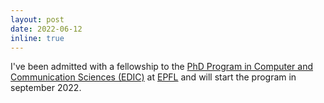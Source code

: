 ```yaml
---
layout: post
date: 2022-06-12
inline: true
---
```


I've been admitted with a fellowship to the [PhD Program in Computer and Communication Sciences (EDIC)](https://www.epfl.ch/education/phd/edic-computer-and-communication-sciences/) at [EPFL](https://www.epfl.ch/en) and will start the program in september 2022.
